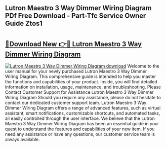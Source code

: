 ## Lutron Maestro 3 Way Dimmer Wiring Diagram PDf Free Download - Part-Tfc Service Owner Guide Ztos1

# <h2><a href="http://dfqu417.blite.top/?on=Lutron+Maestro+3+Way+Dimmer+Wiring+Diagram">🔗Download New 👉🔴 Lutron Maestro 3 Way Dimmer Wiring Diagram</a></h2>

[![Lutron Maestro 3 Way Dimmer Wiring Diagram download](https://i.imgur.com/lujVjoI.png)](http://dfqu417.blite.top/?on=Lutron+Maestro+3+Way+Dimmer+Wiring+Diagram)
Welcome to the user manual for your newly purchased Lutron Maestro 3 Way Dimmer Wiring Diagram. This comprehensive guide is intended to help you master the functions and capabilities of your product. Inside, you will find detailed information on installation, usage, maintenance, and troubleshooting. Please Contact Customer Support for Assistance Lutron Maestro 3 Way Dimmer Wiring Diagram Should you require any assistance, please do not hesitate to contact our dedicated customer support team. Lutron Maestro 3 Way Dimmer Wiring Diagram offers a range of advanced features, such as virtual assistant, smart notifications, customizable shortcuts, and automated tasks, all easily controlled through the user interface. We believe that the Lutron Maestro 3 Way Dimmer Wiring Diagram has been an essential guide in your quest to understand the features and capabilities of your new item. If you need any assistance or have any questions, our customer service team is always available.
